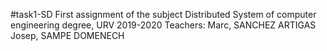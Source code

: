#task1-SD
First assignment of the subject Distributed System of computer engineering degree, URV 2019-2020
Teachers: Marc, SANCHEZ ARTIGAS
          Josep, SAMPE DOMENECH

